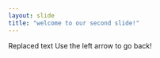```yaml
---
layout: slide
title: "welcome to our second slide!"
---
```

Replaced text
Use the left arrow to go back!
